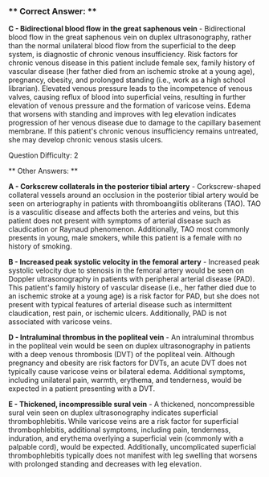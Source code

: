 ### ** Correct Answer: **

**C - Bidirectional blood flow in the great saphenous vein** - Bidirectional blood flow in the great saphenous vein on duplex ultrasonography, rather than the normal unilateral blood flow from the superficial to the deep system, is diagnostic of chronic venous insufficiency. Risk factors for chronic venous disease in this patient include female sex, family history of vascular disease (her father died from an ischemic stroke at a young age), pregnancy, obesity, and prolonged standing (i.e., work as a high school librarian). Elevated venous pressure leads to the incompetence of venous valves, causing reflux of blood into superficial veins, resulting in further elevation of venous pressure and the formation of varicose veins. Edema that worsens with standing and improves with leg elevation indicates progression of her venous disease due to damage to the capillary basement membrane. If this patient's chronic venous insufficiency remains untreated, she may develop chronic venous stasis ulcers.

Question Difficulty: 2

** Other Answers: **

**A - Corkscrew collaterals in the posterior tibial artery** - Corkscrew-shaped collateral vessels around an occlusion in the posterior tibial artery would be seen on arteriography in patients with thromboangiitis obliterans (TAO). TAO is a vasculitic disease and affects both the arteries and veins, but this patient does not present with symptoms of arterial disease such as claudication or Raynaud phenomenon. Additionally, TAO most commonly presents in young, male smokers, while this patient is a female with no history of smoking.

**B - Increased peak systolic velocity in the femoral artery** - Increased peak systolic velocity due to stenosis in the femoral artery would be seen on Doppler ultrasonography in patients with peripheral arterial disease (PAD). This patient's family history of vascular disease (i.e., her father died due to an ischemic stroke at a young age) is a risk factor for PAD, but she does not present with typical features of arterial disease such as intermittent claudication, rest pain, or ischemic ulcers. Additionally, PAD is not associated with varicose veins.

**D - Intraluminal thrombus in the popliteal vein** - An intraluminal thrombus in the popliteal vein would be seen on duplex ultrasonography in patients with a deep venous thrombosis (DVT) of the popliteal vein. Although pregnancy and obesity are risk factors for DVTs, an acute DVT does not typically cause varicose veins or bilateral edema. Additional symptoms, including unilateral pain, warmth, erythema, and tenderness, would be expected in a patient presenting with a DVT.

**E - Thickened, incompressible sural vein** - A thickened, noncompressible sural vein seen on duplex ultrasonography indicates superficial thrombophlebitis. While varicose veins are a risk factor for superficial thrombophlebitis, additional symptoms, including pain, tenderness, induration, and erythema overlying a superficial vein (commonly with a palpable cord), would be expected. Additionally, uncomplicated superficial thrombophlebitis typically does not manifest with leg swelling that worsens with prolonged standing and decreases with leg elevation.

